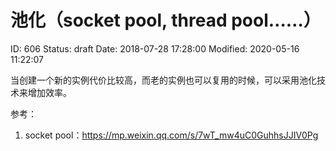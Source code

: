 # 池化（socket pool, thread pool……）


ID: 606
Status: draft
Date: 2018-07-28 17:28:00
Modified: 2020-05-16 11:22:07


当创建一个新的实例代价比较高，而老的实例也可以复用的时候，可以采用池化技术来增加效率。

参考：

1. socket pool：https://mp.weixin.qq.com/s/7wT_mw4uC0GuhhsJJIV0Pg